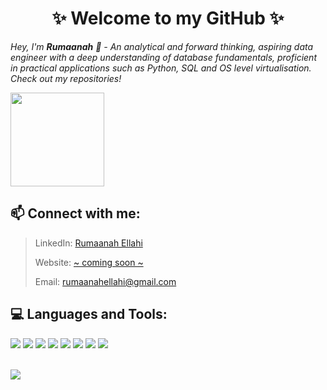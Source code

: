 <h1 align="center"> ✨ Welcome to my GitHub ✨ </h1>


<p><i>Hey, I'm <b>Rumaanah</b> 👋 - An analytical and forward thinking, aspiring data engineer with a deep understanding of database fundamentals, proficient in practical applications such as Python, SQL and OS level virtualisation. Check out my repositories!</i></p>
 
<img src="https://media2.giphy.com/media/LmNwrBhejkK9EFP504/200.gif" width="150" height="150"/>  


 ## 📫 Connect with me:
> LinkedIn: [Rumaanah Ellahi](https://www.linkedin.com/in/rumaanah/) 
>  
> Website: [~ coming soon ~](https://www.linkedin.com/in/rumaanah/)  
> 
>  Email: <rumaanahellahi@gmail.com>  
>  
## 💻 Languages and Tools: 
 <img src="https://img.icons8.com/fluency/35/000000/visual-studio-code-2019.png"/> <img src="https://img.icons8.com/color/35/000000/amazon-web-services.png"/> <img src="https://img.icons8.com/color/35/000000/python--v1.png"/> <img src="https://img.icons8.com/fluency/35/000000/docker.png"/> <img src="https://img.icons8.com/material-outlined/35/000000/github.png"/> <img src="https://img.icons8.com/color/35/000000/git.png"/> <img src="https://img.icons8.com/color/35/000000/mysql-logo.png"/> <img src="https://img.icons8.com/color/35/000000/postgreesql.png"/>  
 
<br>

<img src="https://github-readme-stats.vercel.app/api?username=r-ellahi&theme=&show_icons=true">
